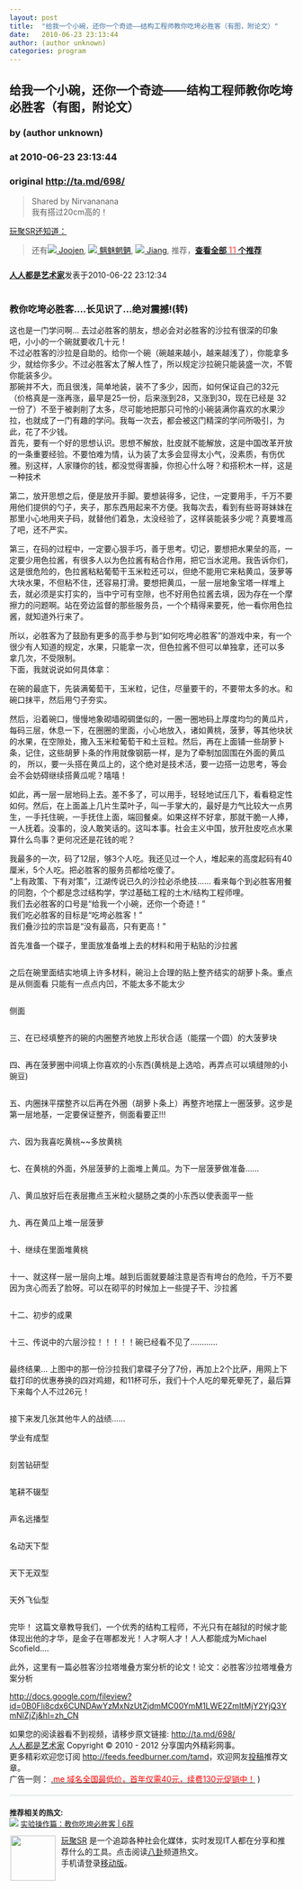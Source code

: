 ```yaml
---
layout: post
title:  "给我一个小碗，还你一个奇迹——结构工程师教你吃垮必胜客（有图，附论文）"
date:   2010-06-23 23:13:44
author: (author unknown)
categories: program
---
```


## 给我一个小碗，还你一个奇迹——结构工程师教你吃垮必胜客（有图，附论文）
### by (author unknown)
### at 2010-06-23 23:13:44
### original <http://ta.md/698/>

<blockquote>Shared by Nirvananana <br>
我有搭过20cm高的！</blockquote>
<a rel="nofollow" href="http://sr.ju690.cn/meme/item/71504">玩聚SR还知道：</a>
<blockquote>
<div style="background-color:rgb(225,236,254) important;width:auto"> <div>还有<a rel="nofollow" href="http://sr.ju690.cn/people/Joojen@GoogleReader?i=256" title="Joojen通过GoogleReader分享的其他文章"><img src="http://sr.ju690.cn/static/clogo/4.png?v=690"> Joojen</a>, <a rel="nofollow" href="http://sr.ju690.cn/people/%E9%AD%91%E9%AD%85%E9%AD%8D%E9%AD%89@GoogleReader?i=13869" title="魑魅魍魉通过GoogleReader分享的其他文章"><img src="http://sr.ju690.cn/static/clogo/4.png?v=690"> 魑魅魍魉</a>, <a rel="nofollow" href="http://sr.ju690.cn/people/Jiang@GoogleReader?i=13135" title="Jiang通过GoogleReader分享的其他文章"><img src="http://sr.ju690.cn/static/clogo/4.png?v=690"> Jiang</a>, 推荐，<a rel="nofollow" href="http://sr.ju690.cn/meme/item/71504"><b>查看全部 <big style="color:rgb(255,123,122);font-size:16px">11</big> 个推荐 </b></a> </div>
</div></blockquote> <div style="margin:0pt;padding:10px 0pt"><a rel="nofollow" href="http://sr.ju690.cn/author/%E4%BA%BA%E4%BA%BA%E9%83%BD%E6%98%AF%E8%89%BA%E6%9C%AF%E5%AE%B6"><b>人人都是艺术家</b></a>发表于2010-06-22 23:12:34</div>
<div style="margin:0pt;padding:5px 0pt"><h3>教你吃垮必胜客....长见识了...绝对震撼!(转)</h3><p>这也是一门学问啊... 去过必胜客的朋友，想必会对必胜客的沙拉有很深的印象吧，小小的一个碗就要收几十元！<br> 不过必胜客的沙拉是自助的。给你一个碗（碗越来越小，越来越浅了），你能拿多少，就给你多少。不过必胜客太了解人性了，所以规定沙拉碗只能装盛一次，不管 你能装多少。<br> 那碗并不大，而且很浅，简单地装，装不了多少，因而，如何保证自己的32元（价格真是一涨再涨，最早是25一份，后来涨到28，又涨到30，现在已经是 32一份了）不至于被剥削了太多，尽可能地把那只可怜的小碗装满你喜欢的水果沙拉，也就成了一门有趣的学问。我每一次去，都会被这门精深的学问所吸引，为 此，花了不少钱。<br> 首先，要有一个好的思想认识。思想不解放，肚皮就不能解放，这是中国改革开放的一条重要经验。不要怕难为情，认为装了太多会显得太小气，没素质，有伤优 雅。别这样，人家赚你的钱，都没觉得害臊，你担心什么呀？和搭积木一样，这是一种技术</p><p>第二，放开思想之后，便是放开手脚。要想装得多，记住，一定要用手，千万不要用他们提供的勺子，夹子，那东西用起来不方便。我每次去，看到有些哥哥妹妹在 那里小心地用夹子码，就替他们着急，太没经验了，这样装能装多少呢？真要堆高了吧，还不严实。</p><p>第三，在码的过程中，一定要心狠手巧，善于思考。切记，要想把水果垒的高，一定要少用色拉酱，有很多人以为色拉酱有粘合作用，把它当水泥用。我告诉你们， 这是很危险的，色拉酱粘粘葡萄干玉米粒还可以，但绝不能用它来粘黄瓜，菠萝等大块水果，不但粘不住，还容易打滑。要想把黄瓜，一层一层地象宝塔一样堆上 去，就必须是实打实的，当中宁可有空隙，也不好用色拉酱去填，因为存在一个摩擦力的问题啊。站在旁边监督的那些服务员，一个个精得来要死，他一看你用色拉 酱，就知道外行来了。</p><p>所以，必胜客为了鼓励有更多的高手参与到“如何吃垮必胜客”的游戏中来，有一个很少有人知道的规定，水果，只能拿一次，但色拉酱不但可以单独拿，还可以多 拿几次，不受限制。<br> 下面，我就说说如何具体拿：</p><p>在碗的最底下，先装满葡萄干，玉米粒，记住，尽量要干的，不要带太多的水。和碗口抹平，然后用勺子夯实。<span></span></p><p>然后，沿着碗口，慢慢地象砌墙砌碉堡似的，一圈一圈地码上厚度均匀的黄瓜片，每码三层，休息一下，在圈圈的里面，小心地放入，诸如黄桃，菠萝，等其他块状 的水果，在空隙处，撒入玉米粒葡萄干和土豆粒。然后，再在上面铺一些胡萝卜条，记住，这些胡萝卜条的作用就像钢筋一样，是为了牵制加固围在外面的黄瓜的， 所以，要一头搭在黄瓜上的，这个绝对是技术活，要一边搭一边思考，等会会不会妨碍继续搭黄瓜呢？嘻嘻！</p><p>如此，再一层一层地码上去。差不多了，可以用手，轻轻地试压几下，看看稳定性如何。然后，在上面盖上几片生菜叶子，叫一手掌大的，最好是力气比较大一点男 生，一手托住碗，一手抚住上面，端回餐桌。如果这样不好拿，那就干脆一人捧，一人抚着。没事的，没人敢笑话的。这叫本事。社会主义中国，放开肚皮吃点水果 算什么鸟事？更何况还是花钱的呢？</p><p>我最多的一次，码了12层，够3个人吃。我还见过一个人，堆起来的高度起码有40厘米，5个人吃。把必胜客的服务员都给吃傻了。<br> “上有政策、下有对策”，江湖传说已久的沙拉必杀绝技…… 看来每个到必胜客用餐的同胞，个个都是念过结构学，学过基础工程的土木/结构工程师哩。<br> 我们去必胜客的口号是“给我一个小碗，还你一个奇迹！”<br> 我们吃必胜客的目标是“吃垮必胜客！”<br> 我们叠沙拉的宗旨是“没有最高，只有更高！”</p><p>首先准备一个碟子，里面放准备堆上去的材料和用于粘贴的沙拉酱</p><p><img src="http://dulei.si/files/dd339517f20c48e15ff6d71488555ae0.jpg" alt=""></p><p>之后在碗里面结实地填上许多材料，碗沿上合理的贴上整齐结实的胡萝卜条。重点是从侧面看 只能有一点点内凹，不能太多不能太少</p><p><img src="http://dulei.si/files/01b6e28b824663f8fcc68ca6182820f1.jpg" alt=""></p><p>侧面</p><p><img src="http://dulei.si/files/a3331c42431073a51a7bc0ec6bacaa62.jpg" alt=""></p><p>三、在已经填整齐的碗的内圈整齐地放上形状合适（能摆一个圆）的大菠萝块</p><p><img src="http://dulei.si/files/6c91af7ea583f2952ca15a588c95715b.jpg" alt=""></p><p>四、再在菠萝圈中间填上你喜欢的小东西(黄桃是上选哈，再弄点可以填缝隙的小豌豆)</p><p><img src="http://dulei.si/files/43e718dd4401bb93ab7c17770beeffb8.jpg" alt=""></p><p>五、内圈抹平摆整齐以后再在外圈（胡萝卜条上）再整齐地摆上一圈菠萝。这步是第一层地基，一定要保证整齐，侧面看要正!!!</p><p><img src="http://dulei.si/files/95bad65700c6bf9de39b9f4c492e7d50.jpg" alt=""></p><p>六、因为我喜吃黄桃~~多放黄桃</p><p><img src="http://dulei.si/files/cb339c4a6a42eb49b48c921b4c9aa00f.jpg" alt=""></p><p>七、在黄桃的外面，外层菠萝的上面堆上黄瓜。为下一层菠萝做准备……</p><p><img src="http://dulei.si/files/90c47707e700c4e6c789a0d82e795e97.jpg" alt=""></p><p>八、黄瓜放好后在表层撒点玉米粒火腿肠之类的小东西以使表面平一些</p><p><img src="http://dulei.si/files/608f89bb429fbec209d1655d5f5ebbb4.jpg" alt=""></p><p>九、再在黄瓜上堆一层菠萝</p><p><img src="http://dulei.si/files/7946a7096f4608c8cb953528b9f74181.jpg" alt=""></p><p>十、继续在里面堆黄桃</p><p><img src="http://dulei.si/files/68fd895b526b78cbda7b616d152d8242.jpg" alt=""></p><p>十一、就这样一层一层向上堆。越到后面就要越注意是否有垮台的危险，千万不要因为贪心而丢了脸呀。可以在砌平的时候加上一些提子干、沙拉酱</p><p><img src="http://dulei.si/files/3d630d25556023689e5b2b2ceaab3920.jpg" alt=""></p><p>十二、初步的成果</p><p><img src="http://dulei.si/files/bdf5143fb0db8969749e6c59c911612f.jpg" alt=""></p><p>十三、传说中的六层沙拉！！！！！碗已经看不见了…………</p><p><img src="http://dulei.si/files/de6ab9579c5895afc8281e89b18782f8.jpg" alt=""></p><p>最终结果... 上图中的那一份沙拉我们拿碟子分了7份，再加上2个比萨，用网上下载打印的优惠券换的四对鸡翅，和11杯可乐，我们十个人吃的晕死晕死了，最后算下来每个人不过26元！</p><p><img src="http://dulei.si/files/a3d10e1f9a4ac6e6f0506f2a99bc4751.jpg" alt=""></p><p>接下来发几张其他牛人的战绩……</p><p>学业有成型</p><p><img src="http://dulei.si/files/41b463b97ca52574b7563d5b97951bea.jpg" alt=""></p><p>刻苦钻研型</p><p><img src="http://dulei.si/files/4267430a73efe2a171d86bc1794c4404.jpg" alt=""></p><p>笔耕不辍型</p><p><img src="http://dulei.si/files/a42501d3690ac90c6d4f01b51e8f45e1.jpg" alt=""></p><p>声名远播型</p><p><img src="http://dulei.si/files/c41e764f56952d8a4624b9cc03011f51.jpg" alt=""></p><p>名动天下型</p><p><img src="http://dulei.si/files/6b7f52264cab9d4d8e8d0a7baf9dbe96.jpg" alt=""></p><p>天下无双型</p><p><img src="http://dulei.si/files/95552a551cf3b02bc73a9b718a61bafe.jpg" alt=""></p><p>天外飞仙型</p><p><img src="http://dulei.si/files/238cd388a76134af612ed7939aa30d7d.jpg" alt=""></p><p>完毕！ 这篇文章教导我们，一个优秀的结构工程师，不光只有在越狱的时候才能体现出他的才华，是金子在哪都发光！人才啊人才！人人都能成为Michael Scofield....</p><p>此外，这里有一篇必胜客沙拉塔堆叠方案分析的论文！论文：必胜客沙拉塔堆叠方案分析</p><p><a rel="nofollow" href="http://docs.google.com/fileview?id=0B0Fli8cdx6CUNDAwYzMxNzUtZjdmMC00YmM1LWE2ZmItMjY2YjQ3YmNlZjZj&amp;hl=zh_CN">http://docs.google.com/fileview?id=0B0Fli8cdx6CUNDAwYzMxNzUtZjdmMC00YmM1LWE2ZmItMjY2YjQ3YmNlZjZj&amp;hl=zh_CN</a></p><p>如果您的阅读器看不到视频，请移步原文链接: <a rel="nofollow" href="http://ta.md/698/">http://ta.md/698/</a> <br> <a rel="nofollow" href="http://ta.md/">人人都是艺术家</a> Copyright © 2010 - 2012 分享国内外精彩网事。<br> 更多精彩欢迎您订阅 <a rel="nofollow" href="http://feeds.feedburner.com/tamd">http://feeds.feedburner.com/tamd</a>，欢迎网友<a rel="nofollow" href="http://ta.md/delivery/">投稿</a>推荐文章。<br> 广告一则： <a rel="nofollow" href="http://zi.mu/domain"><font color="red">.me 域名全国最低价，首年仅需40元，续费130元促销中！</font></a> )</p></div> <div style="padding-top:20px;border-top:1px solid rgb(203,217,217);padding-bottom:10px;font-size:13px">
<strong>推荐相关的热文: </strong><br> <div><img src="https://www.google.com/s2/favicons?domain=bbs.wlxww.com"> <a rel="nofollow" title="实验操作篇：教你吃垮必胜客 | 6个推荐" href="http://sr.ju690.cn/meme/item/32161">实验操作篇：教你吃垮必胜客 | 6荐</a> </div>
</div>
<div style="float:left;margin:2px 10px 2px 2px">
<a rel="nofollow" href="http://sr.ju690.cn" title="玩聚SR"><img src="http://sr.ju690.cn/static/images/fish.jpg" border="0" width="80px"></a>
</div>
<div><a rel="nofollow" href="http://sr.ju690.cn/">玩聚SR</a> 是一个追踪各种社会化媒体，实时发现IT人都在分享和推荐什么的工具。点击阅读<a rel="nofollow" href="http://sr.ju690.com/tag/fun">八卦</a>频道热文。<br>手机请登录<a rel="nofollow" href="http://sr.ju690.cn/m">移动版</a>。</div>
